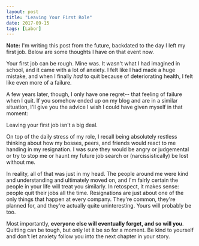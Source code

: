 ```yaml
---
layout: post
title: "Leaving Your First Role"
date: 2017-09-15
tags: [Labor]
---
```


<p class="note">
  <b>Note:</b> I'm writing this post from the future, backdated to the day
  I left my first job. Below are some thoughts I have on that event now.
</p>

Your first job can be rough. Mine was. It wasn't what I had imagined in school,
and it came with a lot of anxiety. I felt like I had made a huge mistake, and
when I finally _had_ to quit because of deteriorating health, I felt like even
more of a failure.

A few years later, though, I only have one regret-- that feeling of failure
when I quit. If you somehow ended up on my blog and are in a similar situation,
I'll give you the advice I wish I could have given myself in that moment:

Leaving your first job isn't a big deal.

On top of the daily stress of my role, I recall being absolutely restless
thinking about how my bosses, peers, and friends would react to me handing in
my resignation. I was sure they would be angry or judgemental or try to stop me
or haunt my future job search or (narcissistically) be lost without me.

In reality, all of that was just in my head. The people around me were kind and
understanding and ultimately moved on, and I'm fairly certain the people in
your life will treat you similarly. In retospect, it makes sense: people quit
their jobs all the time. Resignations are just about one of the only things
that happen at every company. They're common, they're planned for, and they're
actually quite uninteresting. Yours will probably be too.

Most importantly, **everyone else will eventually forget, and so will you**.
Quitting can be tough, but only let it be so for a moment. Be kind to yourself
and don't let anxiety follow you into the next chapter in your story.
